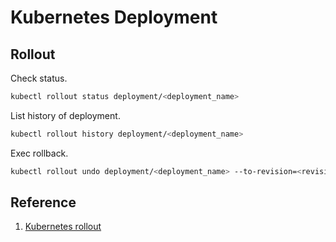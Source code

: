 # Kubernetes Deployment

## Rollout
Check status.
```sh
kubectl rollout status deployment/<deployment_name>
```

List history of deployment.  
```sh
kubectl rollout history deployment/<deployment_name>
```

Exec rollback.
```sh
kubectl rollout undo deployment/<deployment_name> --to-revision=<revision_number>
```

## Reference
1. [Kubernetes rollout](https://kubernetes.io/docs/reference/kubectl/generated/kubectl_rollout/)
